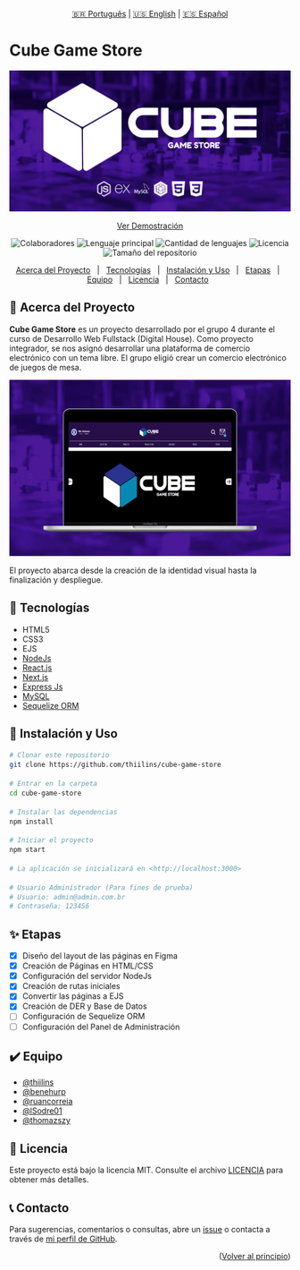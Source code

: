 <div align="center" id="top">

[🇧🇷 Português](./README.md) | [🇺🇸 English](./README_EN.md) | [🇪🇸 Español](./README_ES.md)

</div>

# Cube Game Store

<div align="center">

![Logotipo del proyecto](./.github/logo.jpg)

[Ver Demostración](https://www.figma.com/file/kkD6M2EYo7oGMDToHGNUXs/CUBE-Game-Store---Layout-Padronizado?node-id=14%3A63)

![Colaboradores](https://img.shields.io/github/contributors/thiilins/cube-game-store?color=280E4D&style=for-the-badge)
![Lenguaje principal](https://img.shields.io/github/languages/top/thiilins/cube-game-store?color=280E4D&style=for-the-badge)
![Cantidad de lenguajes](https://img.shields.io/github/languages/count/thiilins/cube-game-store?color=280E4D&style=for-the-badge)
![Licencia](https://img.shields.io/github/license/thiilins/cube-game-store?color=280E4D&style=for-the-badge)
![Tamaño del repositorio](https://img.shields.io/github/repo-size/thiilins/cube-game-store?style=for-the-badge&color=280E4D)

</div>

<p align="center">
  <a href="#-acerca-del-proyecto">Acerca del Proyecto</a> &#xa0; | &#xa0;
  <a href="#-tecnologías">Tecnologías</a> &#xa0; | &#xa0;
  <a href="#-instalación-y-uso">Instalación y Uso</a> &#xa0; | &#xa0;
  <a href="#-etapas">Etapas</a> &#xa0; | &#xa0;
  <a href="#-equipo">Equipo</a> &#xa0; | &#xa0;
  <a href="#-licencia">Licencia</a> &#xa0; | &#xa0;
  <a href="#-contacto">Contacto</a> &#xa0;
</p>

## 🎯 Acerca del Proyecto

**Cube Game Store** es un proyecto desarrollado por el grupo 4 durante el curso de Desarrollo Web Fullstack (Digital House). Como proyecto integrador, se nos asignó desarrollar una plataforma de comercio electrónico con un tema libre. El grupo eligió crear un comercio electrónico de juegos de mesa.

<div align="center">
<img src="./.github/preview.gif" alt="Vista previa">
</div>

El proyecto abarca desde la creación de la identidad visual hasta la finalización y despliegue.

## 🚀 Tecnologías

- HTML5
- CSS3
- EJS
- [NodeJs](https://nodejs.org/en/)
- [React.js](https://reactjs.org/)
- [Next.js](https://nextjs.org/)
- [Express Js](https://expressjs.com/)
- [MySQL](https://www.mysql.com)
- [Sequelize ORM](https://sequelize.org)

## 🏁 Instalación y Uso

```bash
# Clonar este repositorio
git clone https://github.com/thiilins/cube-game-store

# Entrar en la carpeta
cd cube-game-store

# Instalar las dependencias
npm install

# Iniciar el proyecto
npm start

# La aplicación se inicializará en <http://localhost:3000>

# Usuario Administrador (Para fines de prueba)
# Usuario: admin@admin.com.br
# Contraseña: 123456
```

## ✨ Etapas

- [x] Diseño del layout de las páginas en Figma
- [x] Creación de Páginas en HTML/CSS
- [x] Configuración del servidor NodeJs
- [x] Creación de rutas iniciales
- [x] Convertir las páginas a EJS
- [x] Creación de DER y Base de Datos
- [ ] Configuración de Sequelize ORM
- [ ] Configuración del Panel de Administración

## ✔️ Equipo

- [@thiilins](https://github.com/thiilins)
- [@benehurp](https://github.com/benehurp)
- [@ruancorreia](https://github.com/ruancorreia)
- [@lSodre01](https://github.com/lSodre01)
- [@thomazszy](https://github.com/thomazszy)

## 📝 Licencia

Este proyecto está bajo la licencia MIT. Consulte el archivo [LICENCIA](./LICENSE) para obtener más detalles.

## 📞 Contacto

Para sugerencias, comentarios o consultas, abre un [issue](https://github.com/thiilins/cube-game-store/issues) o contacta a través de [mi perfil de GitHub](https://github.com/thiilins).

<p align="right">(<a href="#top">Volver al principio</a>)</p>
